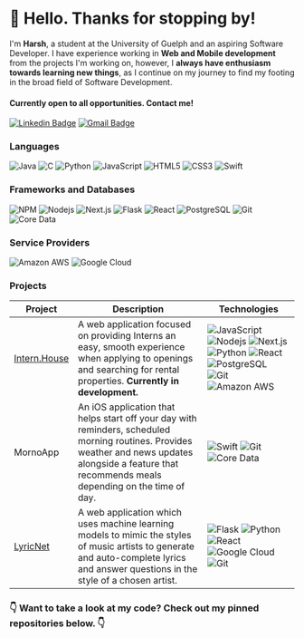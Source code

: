 # :wave: Hello. Thanks for stopping by! 

I'm **Harsh**, a student at the University of Guelph and an aspiring Software Developer. I have experience working in **Web and Mobile development** from the projects I'm working on, however, I **always have enthusiasm towards learning new things**, as I continue on my journey to find my footing in the broad field of Software Development. 

#### Currently open to all opportunities. Contact me!
[![Linkedin Badge](https://img.shields.io/badge/-htopiwala-blue?style=flat-square&logo=Linkedin&logoColor=white&link=https://www.linkedin.com/in/htopiwala/)](https://www.linkedin.com/in/htopiwala/)
[![Gmail Badge](https://img.shields.io/badge/-htopiw@gmail.com-c14438?style=flat-square&logo=Gmail&logoColor=white&link=mailto:htopiw@gmail.com)](mailto:htopiw@gmail.com)


### Languages
![Java](https://img.shields.io/badge/-Java-red?style=flat-square&logo=java) ![C](https://img.shields.io/badge/-C-blue?style=flat-square&logo=c) ![Python](https://img.shields.io/badge/-Python-black?style=flat-square&logo=Python) ![JavaScript](https://img.shields.io/badge/-JavaScript-black?style=flat-square&logo=javascript)  ![HTML5](https://img.shields.io/badge/-HTML5-black?style=flat-square&logo=html5) ![CSS3](https://img.shields.io/badge/-CSS3-black?style=flat-square&logo=css3) ![Swift](https://img.shields.io/badge/-Swift-336791?style=flat-square&logo=swift)

### Frameworks and Databases
![NPM](https://img.shields.io/badge/-NPM-CB3837?style=flat-square&logo=npm&logoColor=white) ![Nodejs](https://img.shields.io/badge/-Nodejs-green?style=flat-square&logo=Node.js)  ![Next.js](https://img.shields.io/badge/-Next.js-black?style=flat-square&logo=Next.js) ![Flask](https://img.shields.io/badge/-Flask-336791?style=flat-square&logo=flask) ![React](https://img.shields.io/badge/-React-black?style=flat-square&logo=react) ![PostgreSQL](https://img.shields.io/badge/-PostgreSQL-336791?style=flat-square&logo=postgresql)   ![Git](https://img.shields.io/badge/-Git-black?style=flat-square&logo=git) ![Core Data](https://img.shields.io/badge/-Core_Data-black?style=flat-square&logo=coredata)

### Service Providers
![Amazon AWS](https://img.shields.io/badge/Amazon%20AWS-232F3E?style=flat-square&logo=amazon-aws) 
![Google Cloud](https://img.shields.io/badge/Google%20Cloud-black?style=flat-square&logo=google-cloud)




### Projects

| Project | Description |  Technologies |
| --- | --- |  --- |
| [Intern.House](https://intern.house/) | A web application focused on providing Interns an easy, smooth experience when applying to openings and searching for rental properties. **Currently in development.** | ![JavaScript](https://img.shields.io/badge/-JavaScript-black?style=flat-square&logo=javascript) ![Nodejs](https://img.shields.io/badge/-Nodejs-black?style=flat-square&logo=Node.js) ![Next.js](https://img.shields.io/badge/-Next.js-black?style=flat-square&logo=Next.js) ![Python](https://img.shields.io/badge/-Python-black?style=flat-square&logo=Python) ![React](https://img.shields.io/badge/-React-black?style=flat-square&logo=react) ![PostgreSQL](https://img.shields.io/badge/-PostgreSQL-336791?style=flat-square&logo=postgresql) ![Git](https://img.shields.io/badge/-Git-black?style=flat-square&logo=git) ![Amazon AWS](https://img.shields.io/badge/Amazon%20AWS-232F3E?style=flat-square&logo=amazon-aws) |
| MornoApp | An iOS application that helps start off your day with reminders, scheduled morning routines. Provides weather and news updates alongside a feature that recommends meals depending on the time of day. | ![Swift](https://img.shields.io/badge/-Swift-336791?style=flat-square&logo=swift) ![Git](https://img.shields.io/badge/-Git-black?style=flat-square&logo=git)  ![Core Data](https://img.shields.io/badge/-Core_Data-black?style=flat-square&logo=coredata) |
| [LyricNet](http://lyricnet.tech/) | A web application which uses machine learning models to mimic the styles of music artists to generate and auto-complete lyrics and answer questions in the style of a chosen artist. | ![Flask](https://img.shields.io/badge/-Flask-336791?style=flat-square&logo=flask) ![Python](https://img.shields.io/badge/-Python-black?style=flat-square&logo=python)  ![React](https://img.shields.io/badge/-React-black?style=flat-square&logo=react) ![Google Cloud](https://img.shields.io/badge/Google%20Cloud-black?style=flat-square&logo=google-cloud) ![Git](https://img.shields.io/badge/-Git-black?style=flat-square&logo=git)|

### :point_down: Want to take a look at my code? Check out my pinned repositories below. :point_down:
